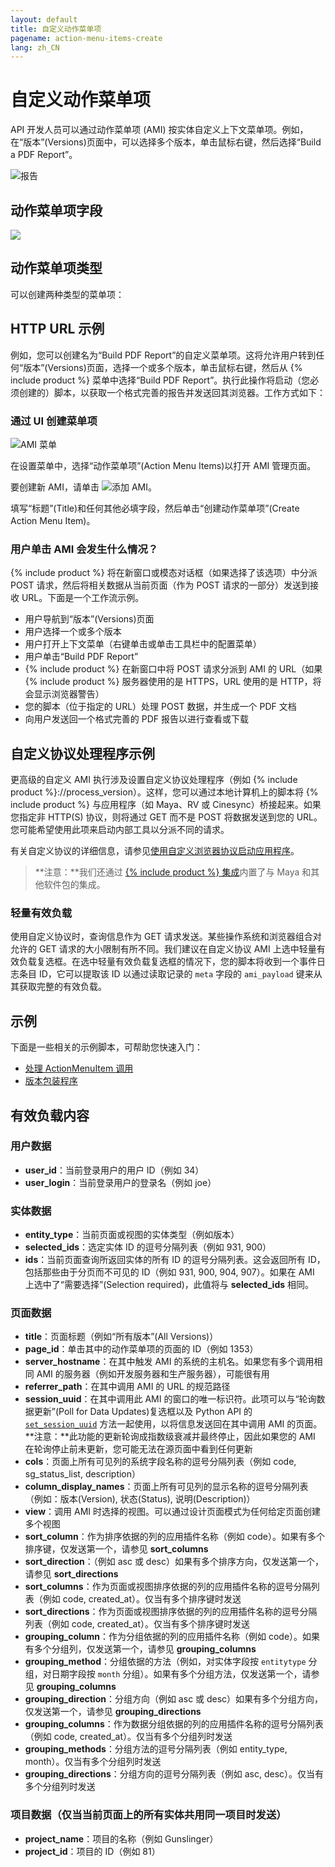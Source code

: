 ```yaml
---
layout: default
title: 自定义动作菜单项
pagename: action-menu-items-create
lang: zh_CN
---
```


# 自定义动作菜单项

API 开发人员可以通过动作菜单项 (AMI) 按实体自定义上下文菜单项。例如，在“版本”(Versions)页面中，可以选择多个版本，单击鼠标右键，然后选择“Build a PDF Report”。

![报告](./images/dv-custom-amis-01-report-01.png)

## 动作菜单项字段

<img style="max-width:100%" src="//cdn.thinglink.me/api/image/1014109071948644353/1024/10/scaletowidth#tl-1014109071948644353;" class="alwaysThinglink"/><script async charset="utf-8" src="//cdn.thinglink.me/jse/embed.js"></script>

## 动作菜单项类型

可以创建两种类型的菜单项：

## HTTP URL 示例

例如，您可以创建名为“Build PDF Report”的自定义菜单项。这将允许用户转到任何“版本”(Versions)页面，选择一个或多个版本，单击鼠标右键，然后从 {% include product %} 菜单中选择“Build PDF Report”。执行此操作将启动（您必须创建的）脚本，以获取一个格式完善的报告并发送回其浏览器。工作方式如下：

### 通过 UI 创建菜单项

![AMI 菜单](./images/dv-custom-amis-04-ami-menu-03.png)


在设置菜单中，选择“动作菜单项”(Action Menu Items)以打开 AMI 管理页面。

要创建新 AMI，请单击 ![添加 AMI](。/images/dv-custom-amis-05-add-ami-04.png)。

填写“标题”(Title)和任何其他必填字段，然后单击“创建动作菜单项”(Create Action Menu Item)。

### 用户单击 AMI 会发生什么情况？

{% include product %} 将在新窗口或模态对话框（如果选择了该选项）中分派 POST 请求，然后将相关数据从当前页面（作为 POST 请求的一部分）发送到接收 URL。下面是一个工作流示例。

* 用户导航到“版本”(Versions)页面
* 用户选择一个或多个版本
* 用户打开上下文菜单（右键单击或单击工具栏中的配置菜单）
* 用户单击“Build PDF Report”
* {% include product %} 在新窗口中将 POST 请求分派到 AMI 的 URL（如果 {% include product %} 服务器使用的是 HTTPS，URL 使用的是 HTTP，将会显示浏览器警告）
* 您的脚本（位于指定的 URL）处理 POST 数据，并生成一个 PDF 文档
* 向用户发送回一个格式完善的 PDF 报告以进行查看或下载

## 自定义协议处理程序示例

更高级的自定义 AMI 执行涉及设置自定义协议处理程序（例如 {% include product %}://process_version）。这样，您可以通过本地计算机上的脚本将 {% include product %} 与应用程序（如 Maya、RV 或 Cinesync）桥接起来。如果您指定非 HTTP(S) 协议，则将通过 GET 而不是 POST 将数据发送到您的 URL。您可能希望使用此项来启动内部工具以分派不同的请求。

有关自定义协议的详细信息，请参见[使用自定义浏览器协议启动应用程序](https://developer.shotgridsoftware.com/zh_CN/67695b40/)。

> **注意：**我们还通过 [{% include product %} 集成](https://developer.shotgridsoftware.com/zh_CN/d587be80/)内置了与 Maya 和其他软件包的集成。
### 轻量有效负载

使用自定义协议时，查询信息作为 GET 请求发送。某些操作系统和浏览器组合对允许的 GET 请求的大小限制有所不同。我们建议在自定义协议 AMI 上选中轻量有效负载复选框。在选中轻量有效负载复选框的情况下，您的脚本将收到一个事件日志条目 ID，它可以提取该 ID 以通过读取记录的 `meta` 字段的 `ami_payload` 键来从其获取完整的有效负载。

## 示例

下面是一些相关的示例脚本，可帮助您快速入门：

* [处理 ActionMenuItem 调用](http://developer.shotgridsoftware.com/python-api/cookbook/examples/ami_handler.html)
* [版本包装程序](http://developer.shotgridsoftware.com/python-api/cookbook/examples/ami_version_packager.html)

## 有效负载内容

### 用户数据

* **user_id**：当前登录用户的用户 ID（例如 34）
* **user_login**：当前登录用户的登录名（例如 joe）

### 实体数据

* **entity_type**：当前页面或视图的实体类型（例如版本）
* **selected_ids**：选定实体 ID 的逗号分隔列表（例如 931, 900）
* **ids**：当前页面查询所返回实体的所有 ID 的逗号分隔列表。这会返回所有 ID，包括那些由于分页而不可见的 ID（例如 931, 900, 904, 907）。如果在 AMI 上选中了“需要选择”(Selection required)，此值将与 **selected_ids** 相同。

### 页面数据

* **title**：页面标题（例如“所有版本”(All Versions)）
* **page_id**：单击其中的动作菜单项的页面的 ID（例如 1353）
* **server_hostname**：在其中触发 AMI 的系统的主机名。如果您有多个调用相同 AMI 的服务器（例如开发服务器和生产服务器），可能很有用
* **referrer_path**：在其中调用 AMI 的 URL 的规范路径
* **session_uuid**：在其中调用此 AMI 的窗口的唯一标识符。此项可以与“轮询数据更新”(Poll for Data Updates)复选框以及 Python API 的 [`set_session_uuid`](http://developer.shotgridsoftware.com/python-api/reference.html?highlight=session_uuid#shotgun_api3.shotgun.Shotgun.set_session_uuid) 方法一起使用，以将信息发送回在其中调用 AMI 的页面。**注意：**此功能的更新轮询成指数级衰减并最终停止，因此如果您的 AMI 在轮询停止前未更新，您可能无法在源页面中看到任何更新
* **cols**：页面上所有可见列的系统字段名称的逗号分隔列表（例如 code, sg_status_list, description）
* **column_display_names**：页面上所有可见列的显示名称的逗号分隔列表（例如：版本(Version), 状态(Status), 说明(Description)）
* **view**：调用 AMI 时选择的视图。可以通过设计页面模式为任何给定页面创建多个视图
* **sort_column**：作为排序依据的列的应用插件名称（例如 code）。如果有多个排序键，仅发送第一个，请参见 **sort_columns**
* **sort_direction**：（例如 asc 或 desc）如果有多个排序方向，仅发送第一个，请参见 **sort_directions**
* **sort_columns**：作为页面或视图排序依据的列的应用插件名称的逗号分隔列表（例如 code, created_at）。仅当有多个排序键时发送
* **sort_directions**：作为页面或视图排序依据的列的应用插件名称的逗号分隔列表（例如 code, created_at）。仅当有多个排序键时发送
* **grouping_column**：作为分组依据的列的应用插件名称（例如 code）。如果有多个分组列，仅发送第一个，请参见 **grouping_columns**
* **grouping_method**：分组依据的方法（例如，对实体字段按 `entitytype` 分组，对日期字段按 `month` 分组）。如果有多个分组方法，仅发送第一个，请参见 **grouping_columns**
* **grouping_direction**：分组方向（例如 asc 或 desc）如果有多个分组方向，仅发送第一个，请参见 **grouping_directions**
* **grouping_columns**：作为数据分组依据的列的应用插件名称的逗号分隔列表（例如 code, created_at）。仅当有多个分组列时发送
* **grouping_methods**：分组方法的逗号分隔列表（例如 entity_type, month）。仅当有多个分组列时发送
* **grouping_directions**：分组方向的逗号分隔列表（例如 asc, desc）。仅当有多个分组列时发送

### 项目数据（仅当当前页面上的所有实体共用同一项目时发送）

* **project_name**：项目的名称（例如 Gunslinger）
* **project_id**：项目的 ID（例如 81）